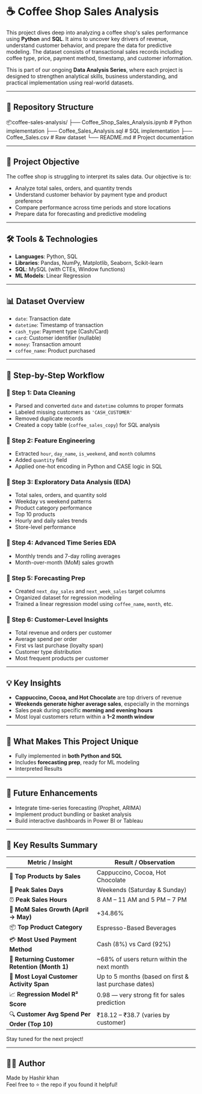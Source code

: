 # ☕ Coffee Shop Sales Analysis

This project dives deep into analyzing a coffee shop's sales performance using **Python** and **SQL**. It aims to uncover key drivers of revenue, understand customer behavior, and prepare the data for predictive modeling. The dataset consists of transactional sales records including coffee type, price, payment method, timestamp, and customer information.

This is part of our ongoing **Data Analysis Series**, where each project is designed to strengthen analytical skills, business understanding, and practical implementation using real-world datasets.

---

## 📁 Repository Structure

📦coffee-sales-analysis/
├── Coffee_Shop_Sales_Analysis.ipynb # Python implementation
├── Coffee_Sales_Analysis.sql # SQL implementation
├── Coffee_Sales.csv # Raw dataset
└── README.md # Project documentation


---

## 🎯 Project Objective

The coffee shop is struggling to interpret its sales data. Our objective is to:
- Analyze total sales, orders, and quantity trends
- Understand customer behavior by payment type and product preference
- Compare performance across time periods and store locations
- Prepare data for forecasting and predictive modeling

---

## 🛠 Tools & Technologies

- **Languages**: Python, SQL
- **Libraries**: Pandas, NumPy, Matplotlib, Seaborn, Scikit-learn
- **SQL**: MySQL (with CTEs, Window functions)
- **ML Models**: Linear Regression

---

## 📊 Dataset Overview

- `date`: Transaction date
- `datetime`: Timestamp of transaction
- `cash_type`: Payment type (Cash/Card)
- `card`: Customer identifier (nullable)
- `money`: Transaction amount
- `coffee_name`: Product purchased

---

## 📌 Step-by-Step Workflow

### 🔹 Step 1: Data Cleaning
- Parsed and converted `date` and `datetime` columns to proper formats
- Labeled missing customers as `'CASH_CUSTOMER'`
- Removed duplicate records
- Created a copy table (`coffee_sales_copy`) for SQL analysis

### 🔹 Step 2: Feature Engineering
- Extracted `hour`, `day_name`, `is_weekend`, and `month` columns
- Added `quantity` field
- Applied one-hot encoding in Python and CASE logic in SQL

### 🔹 Step 3: Exploratory Data Analysis (EDA)
- Total sales, orders, and quantity sold
- Weekday vs weekend patterns
- Product category performance
- Top 10 products
- Hourly and daily sales trends
- Store-level performance

### 🔹 Step 4: Advanced Time Series EDA
- Monthly trends and 7-day rolling averages
- Month-over-month (MoM) sales growth

### 🔹 Step 5: Forecasting Prep
- Created `next_day_sales` and `next_week_sales` target columns
- Organized dataset for regression modeling
- Trained a linear regression model using `coffee_name`, `month`, etc.

### 🔹 Step 6: Customer-Level Insights
- Total revenue and orders per customer
- Average spend per order
- First vs last purchase (loyalty span)
- Customer type distribution
- Most frequent products per customer

---

## 💡 Key Insights

- **Cappuccino, Cocoa, and Hot Chocolate** are top drivers of revenue
- **Weekends generate higher average sales**, especially in the mornings
- Sales peak during specific **morning and evening hours**
- Most loyal customers return within a **1–2 month window**

---

## 📌 What Makes This Project Unique

- Fully implemented in **both Python and SQL**
- Includes **forecasting prep**, ready for ML modeling
- Interpreted Results 
---

## 🔮 Future Enhancements

- Integrate time-series forecasting (Prophet, ARIMA)
- Implement product bundling or basket analysis
- Build interactive dashboards in Power BI or Tableau

---

## 📌 Key Results Summary

| **Metric / Insight**                          | **Result / Observation**                              |
| --------------------------------------------- | ----------------------------------------------------- |
| 🛒 **Top Products by Sales**                  | Cappuccino, Cocoa, Hot Chocolate                      |
| 📆 **Peak Sales Days**                        | Weekends (Saturday & Sunday)                          |
| ⏰ **Peak Sales Hours**                        | 8 AM – 11 AM and 5 PM – 7 PM                         |
| 🔄 **MoM Sales Growth (April → May)**         | +34.86%                                               |
| 📦 **Top Product Category**                   | Espresso-Based Beverages                              |   |
| 💳 **Most Used Payment Method**               | Cash (8%) vs Card (92%)                              |
| 👥 **Returning Customer Retention (Month 1)** | \~68% of users return within the next month           |
| 🧠 **Most Loyal Customer Activity Span**      | Up to 5 months (based on first & last purchase dates) |
| 📈 **Regression Model R² Score**              | 0.98 — very strong fit for sales prediction           |
| 🔍 **Customer Avg Spend Per Order (Top 10)**  | ₹18.12 – ₹38.7 (varies by customer)                    |


Stay tuned for the next project!

---

## 🙋‍♂️ Author

Made by Hashir khan   
Feel free to ⭐ the repo if you found it helpful!
